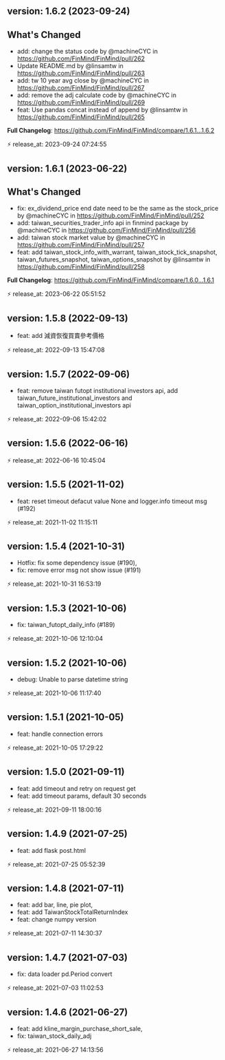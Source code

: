 ## version: 1.6.2 (2023-09-24)

## What's Changed
* add: change the status code by @machineCYC in https://github.com/FinMind/FinMind/pull/262
* Update README.md by @linsamtw in https://github.com/FinMind/FinMind/pull/263
* add: tw 10 year avg close by @machineCYC in https://github.com/FinMind/FinMind/pull/267
* add: remove the adj calculate code by @machineCYC in https://github.com/FinMind/FinMind/pull/269
* feat: Use pandas concat instead of append by @linsamtw in https://github.com/FinMind/FinMind/pull/265


**Full Changelog**: https://github.com/FinMind/FinMind/compare/1.6.1...1.6.2

:zap: release_at: 2023-09-24 07:24:55

## version: 1.6.1 (2023-06-22)

## What's Changed
* fix: ex_dividend_price end date need to be the same as the stock_price by @machineCYC in https://github.com/FinMind/FinMind/pull/252
* add: taiwan_securities_trader_info api in finmind package by @machineCYC in https://github.com/FinMind/FinMind/pull/256
* add: taiwan stock market value by @machineCYC in https://github.com/FinMind/FinMind/pull/257
* feat: add taiwan_stock_info_with_warrant, taiwan_stock_tick_snapshot, taiwan_futures_snapshot, taiwan_options_snapshot by @linsamtw in https://github.com/FinMind/FinMind/pull/258


**Full Changelog**: https://github.com/FinMind/FinMind/compare/1.6.0...1.6.1

:zap: release_at: 2023-06-22 05:51:52

## version: 1.5.8 (2022-09-13)

* feat: add 減資恢復買賣參考價格

:zap: release_at: 2022-09-13 15:47:08

## version: 1.5.7 (2022-09-06)

* feat: remove taiwan futopt institutional investors api, add taiwan_future_institutional_investors and taiwan_option_institutional_investors api

:zap: release_at: 2022-09-06 15:42:02

## version: 1.5.6 (2022-06-16)



:zap: release_at: 2022-06-16 10:45:04

## version: 1.5.5 (2021-11-02)

* feat: reset timeout defacut value None and logger.info timeout msg (#192)

:zap: release_at: 2021-11-02 11:15:11

## version: 1.5.4 (2021-10-31)

* Hotfix: fix some dependency issue (#190), 
* fix: remove error msg not show issue (#191)

:zap: release_at: 2021-10-31 16:53:19

## version: 1.5.3 (2021-10-06)

* fix: taiwan_futopt_daily_info (#189)

:zap: release_at: 2021-10-06 12:10:04

## version: 1.5.2 (2021-10-06)

* debug: Unable to parse datetime string 

:zap: release_at: 2021-10-06 11:17:40

## version: 1.5.1 (2021-10-05)

* feat: handle connection errors


:zap: release_at: 2021-10-05 17:29:22

## version: 1.5.0 (2021-09-11)

* feat: add timeout and retry on request get 
* feat: add timeout params, default 30 seconds

:zap: release_at: 2021-09-11 18:00:16

## version: 1.4.9 (2021-07-25)

* feat: add flask post.html 

:zap: release_at: 2021-07-25 05:52:39

## version: 1.4.8 (2021-07-11)

* feat: add bar, line, pie plot, 
* feat: add TaiwanStockTotalReturnIndex
* feat: change numpy version

:zap: release_at: 2021-07-11 14:30:37

## version: 1.4.7 (2021-07-03)

* fix: data loader pd.Period convert 

:zap: release_at: 2021-07-03 11:02:53

## version: 1.4.6 (2021-06-27)

* feat: add kline_margin_purchase_short_sale, 
* fix: taiwan_stock_daily_adj

:zap: release_at: 2021-06-27 14:13:56

